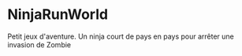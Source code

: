 # NinjaRunWorld
Petit jeux d'aventure. Un ninja court de pays en pays pour arrêter une invasion de Zombie

